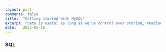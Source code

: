 ```yaml
---
layout: post
comments: false
title:  "Getting started with MySQL"
excerpt: "Data is useful as long as we've control over storing, reading, updating and deleting it as per our needs. MySQL is a Database Management System which allows us to use the CRUD(create, read, update, and delete) method."
date:   2022-05-16
---
```


### SQL
